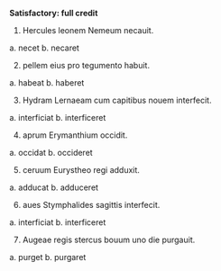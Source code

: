 **Satisfactory:  full credit**

1. Hercules leonem Nemeum necauit. 

a. necet b. necaret

2. pellem eius pro tegumento habuit. 

a. habeat b. haberet

3. Hydram Lernaeam cum capitibus nouem interfecit. 

a. interficiat b. interficeret

4. aprum Erymanthium occidit. 

a. occidat b. occideret

5. ceruum Eurystheo regi adduxit. 

a. adducat b. adduceret

6. aues Stymphalides sagittis interfecit. 

a. interficiat b. interficeret

7. Augeae regis stercus bouum uno die purgauit. 

a. purget b. purgaret
